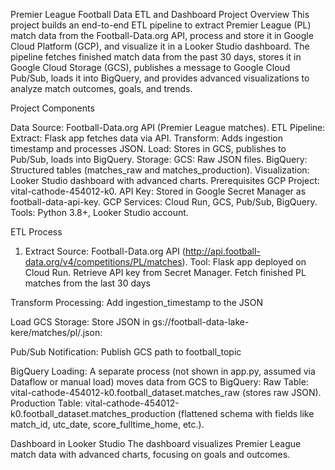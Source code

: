 Premier League Football Data ETL and Dashboard Project
Overview
This project builds an end-to-end ETL pipeline to extract Premier League (PL) match data from the Football-Data.org API, process and store it in Google Cloud Platform (GCP), and visualize it in a Looker Studio dashboard. The pipeline fetches finished match data from the past 30 days, stores it in Google Cloud Storage (GCS), publishes a message to Google Cloud Pub/Sub, loads it into BigQuery, and provides advanced visualizations to analyze match outcomes, goals, and trends.

Project Components

Data Source: Football-Data.org API (Premier League matches).
ETL Pipeline:
  Extract: Flask app fetches data via API.
  Transform: Adds ingestion timestamp and processes JSON.
  Load: Stores in GCS, publishes to Pub/Sub, loads into BigQuery.
Storage:
  GCS: Raw JSON files.
  BigQuery: Structured tables (matches_raw and matches_production).
  Visualization: Looker Studio dashboard with advanced charts.
Prerequisites
  GCP Project: vital-cathode-454012-k0.
  API Key: Stored in Google Secret Manager as football-data-api-key.
  GCP Services: Cloud Run, GCS, Pub/Sub, BigQuery.
  Tools: Python 3.8+, Looker Studio account.


  ETL Process
1. Extract
Source: Football-Data.org API (http://api.football-data.org/v4/competitions/PL/matches).
Tool: Flask app deployed on Cloud Run.
Retrieve API key from Secret Manager.
Fetch finished PL matches from the last 30 days


Transform
Processing:
Add ingestion_timestamp to the JSON

Load
GCS Storage:
Store JSON in gs://football-data-lake-kere/matches/pl/<timestamp>.json:

Pub/Sub Notification:
Publish GCS path to football_topic


BigQuery Loading:
A separate process (not shown in app.py, assumed via Dataflow or manual load) moves data from GCS to BigQuery:
Raw Table: vital-cathode-454012-k0.football_dataset.matches_raw (stores raw JSON).
Production Table: vital-cathode-454012-k0.football_dataset.matches_production (flattened schema with fields like match_id, utc_date, score_fulltime_home, etc.).


Dashboard in Looker Studio
The dashboard visualizes Premier League match data with advanced charts, focusing on goals and outcomes.
